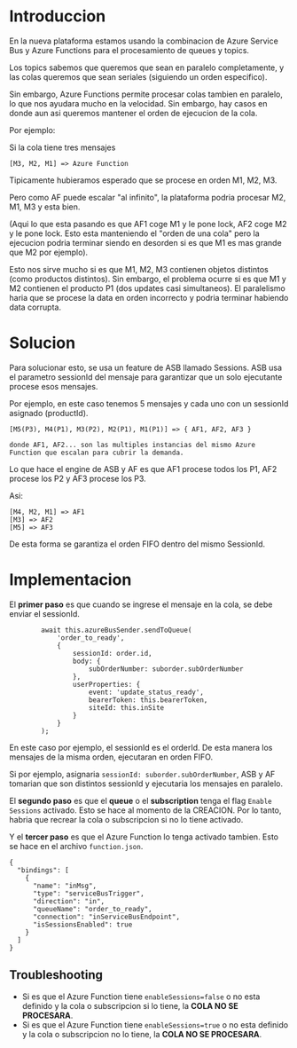 # Introduccion
En la nueva plataforma estamos usando la combinacion de Azure Service Bus y Azure Functions para el procesamiento de queues y topics.

Los topics sabemos que queremos que sean en paralelo completamente, y las colas queremos que sean seriales (siguiendo un orden especifico).

Sin embargo, Azure Functions permite procesar colas tambien en paralelo, lo que nos ayudara mucho en la velocidad. Sin embargo, hay casos en donde aun asi queremos mantener el orden de ejecucion de la cola.

Por ejemplo:

Si la cola tiene tres mensajes

```
[M3, M2, M1] => Azure Function
```

Tipicamente hubieramos esperado que se procese en orden M1, M2, M3.

Pero como AF puede escalar "al infinito", la plataforma podria procesar M2, M1, M3 y esta bien.

(Aqui lo que esta pasando es que AF1 coge M1 y le pone lock, AF2 coge M2 y le pone lock. Esto esta manteniendo el "orden de una cola" pero la ejecucion podria terminar siendo en desorden si es que M1 es mas grande que M2 por ejemplo).

Esto nos sirve mucho si es que M1, M2, M3 contienen objetos distintos (como productos distintos). Sin embargo, el problema ocurre si es que M1 y M2 contienen el producto P1 (dos updates casi simultaneos). El paralelismo haria que se procese la data en orden incorrecto y podria terminar habiendo data corrupta.

# Solucion 
Para solucionar esto, se usa un feature de ASB llamado Sessions. ASB usa el parametro sessionId del mensaje para garantizar que un solo ejecutante procese esos mensajes.

Por ejemplo, en este caso tenemos 5 mensajes y cada uno con un sessionId asignado (productId).

```
[M5(P3), M4(P1), M3(P2), M2(P1), M1(P1)] => { AF1, AF2, AF3 }

donde AF1, AF2... son las multiples instancias del mismo Azure Function que escalan para cubrir la demanda.
```

Lo que hace el engine de ASB y AF es que AF1 procese todos los P1, AF2 procese los P2 y AF3 procese los P3.

Asi:
```
[M4, M2, M1] => AF1
[M3] => AF2
[M5] => AF3
```

De esta forma se garantiza el orden FIFO dentro del mismo SessionId.

# Implementacion
El **primer paso** es que cuando se ingrese el mensaje en la cola, se debe enviar el sessionId.

```
        await this.azureBusSender.sendToQueue(
            'order_to_ready',
            {
                sessionId: order.id,
                body: {
                    subOrderNumber: suborder.subOrderNumber
                },
                userProperties: {
                    event: 'update_status_ready',
                    bearerToken: this.bearerToken,
                    siteId: this.inSite
                }
            }
        );
```

En este caso por ejemplo, el sessionId es el orderId. De esta manera los mensajes de la misma orden, ejecutaran en orden FIFO.

Si por ejemplo, asignaria `sessionId: suborder.subOrderNumber`, ASB y AF tomarian que son distintos sessionId y ejecutaria los mensajes en paralelo.

El **segundo paso** es que el **queue** o el **subscription** tenga el flag `Enable Sessions` activado. Esto se hace al momento de la CREACION. Por lo tanto, habria que recrear la cola o subscripcion si no lo tiene activado.

Y el **tercer paso** es que el Azure Function lo tenga activado tambien. Esto se hace en el archivo `function.json`.

```
{
  "bindings": [
    {
      "name": "inMsg",
      "type": "serviceBusTrigger",
      "direction": "in",
      "queueName": "order_to_ready",
      "connection": "inServiceBusEndpoint",
      "isSessionsEnabled": true
    }
  ]
}
```

## Troubleshooting
* Si es que el Azure Function tiene `enableSessions=false` o no esta definido y la cola o subscripcion si lo tiene, la **COLA NO SE PROCESARA**.
* Si es que el Azure Function tiene `enableSessions=true` o no esta definido y la cola o subscripcion no lo tiene, la **COLA NO SE PROCESARA**.
